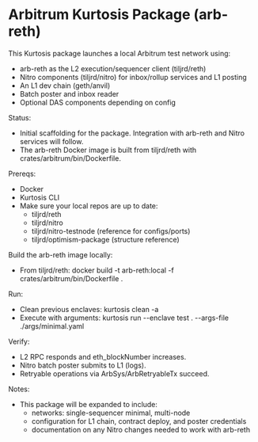 # Arbitrum Kurtosis Package (arb-reth)

This Kurtosis package launches a local Arbitrum test network using:
- arb-reth as the L2 execution/sequencer client (tiljrd/reth)
- Nitro components (tiljrd/nitro) for inbox/rollup services and L1 posting
- An L1 dev chain (geth/anvil)
- Batch poster and inbox reader
- Optional DAS components depending on config

Status:
- Initial scaffolding for the package. Integration with arb-reth and Nitro services will follow.
- The arb-reth Docker image is built from tiljrd/reth with crates/arbitrum/bin/Dockerfile.

Prereqs:
- Docker
- Kurtosis CLI
- Make sure your local repos are up to date:
  - tiljrd/reth
  - tiljrd/nitro
  - tiljrd/nitro-testnode (reference for configs/ports)
  - tiljrd/optimism-package (structure reference)

Build the arb-reth image locally:
- From tiljrd/reth:
  docker build -t arb-reth:local -f crates/arbitrum/bin/Dockerfile .

Run:
- Clean previous enclaves:
  kurtosis clean -a
- Execute with arguments:
  kurtosis run --enclave test . --args-file ./args/minimal.yaml

Verify:
- L2 RPC responds and eth_blockNumber increases.
- Nitro batch poster submits to L1 (logs).
- Retryable operations via ArbSys/ArbRetryableTx succeed.

Notes:
- This package will be expanded to include:
  - networks: single-sequencer minimal, multi-node
  - configuration for L1 chain, contract deploy, and poster credentials
  - documentation on any Nitro changes needed to work with arb-reth
